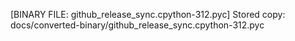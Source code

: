 [BINARY FILE: github_release_sync.cpython-312.pyc]
Stored copy: docs/converted-binary/github_release_sync.cpython-312.pyc
